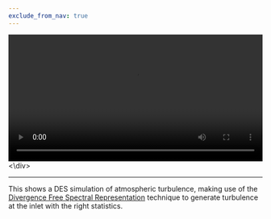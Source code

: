 ```yaml
---
exclude_from_nav: true
---
```


<style>
  .video-container {
    max-width: 100%;
  }

  video {
    width: 100%;
    height: auto;
  }
</style>

<div class="video-container">
  <video controls>
    <source src="/images/showcase/ablLes.mp4" type="video/mp4">
  </video>
<\div>

--- 

This shows a DES simulation of atmospheric turbulence, making use of the [Divergence Free Spectral Representation](https://github.com/abiyfantaye/DFSR) technique to generate turbulence at the inlet with the right statistics.
